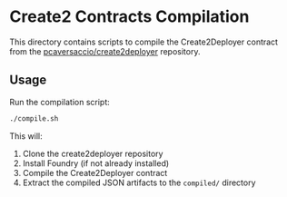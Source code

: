 # Create2 Contracts Compilation

This directory contains scripts to compile the Create2Deployer contract from the [pcaversaccio/create2deployer](https://github.com/pcaversaccio/create2deployer) repository.

## Usage

Run the compilation script:
```bash
./compile.sh
```

This will:
1. Clone the create2deployer repository
2. Install Foundry (if not already installed)
3. Compile the Create2Deployer contract
4. Extract the compiled JSON artifacts to the `compiled/` directory 